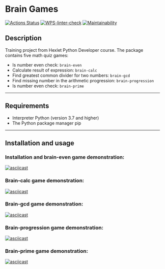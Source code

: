# Brain Games

[![Actions Status](https://github.com/ncaatl/python-project-lvl1/workflows/hexlet-check/badge.svg)](https://github.com/ncaatl/python-project-lvl1/actions)
[![WPS-linter-check](https://github.com/ncaatl/python-project-lvl1/actions/workflows/linter-check.yml/badge.svg)](https://github.com/ncaatl/python-project-lvl1/actions/workflows/linter-check.yml)
[![Maintainability](https://api.codeclimate.com/v1/badges/ade4ed5250e7d7433d8b/maintainability)](https://codeclimate.com/github/ncaatl/python-project-lvl1/maintainability)


## Description

Training project from Hexlet Python Developer course.
The package contains five math quiz games:

- Is number even check: `brain-even`
- Calculate result of expression: `brain-calc`
- Find greatest common divider for two numbers: `brain-gcd`
- Find missing number in the arithmetic progression: `brain-progression`
- Is number even check: `brain-prime`

___

## Requirements

- Interpreter Python (version 3.7 and higher)
- The Python package manager pip

___

## Installation and usage

### Installation and brain-even game demonstration:

[![asciicast](https://asciinema.org/a/4iwIgIGTIPrveRa6BZkenVffJ.svg)](https://asciinema.org/a/4iwIgIGTIPrveRa6BZkenVffJ)


### Brain-calc game demonstration:

[![asciicast](https://asciinema.org/a/eCuPBEkcR0iVHkWTCMTlHJfPb.svg)](https://asciinema.org/a/eCuPBEkcR0iVHkWTCMTlHJfPb)


### Brain-gcd game demonstration:

[![asciicast](https://asciinema.org/a/mso4irz3Ae06I02ZhGAihieej.svg)](https://asciinema.org/a/mso4irz3Ae06I02ZhGAihieej)


### Brain-progression game demonstration:

[![asciicast](https://asciinema.org/a/57I3PFdYhj91hpgFAnSnnLmg1.svg)](https://asciinema.org/a/57I3PFdYhj91hpgFAnSnnLmg1)


### Brain-prime game demonstration:

[![asciicast](https://asciinema.org/a/EOLT2Xgpwchag3w7f31UTFWXP.svg)](https://asciinema.org/a/EOLT2Xgpwchag3w7f31UTFWXP)